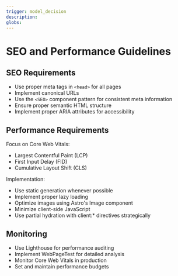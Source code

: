 ```yaml
---
trigger: model_decision
description: 
globs: 
---
```

# SEO and Performance Guidelines

## SEO Requirements
- Use proper meta tags in `<head>` for all pages
- Implement canonical URLs
- Use the `<SEO>` component pattern for consistent meta information
- Ensure proper semantic HTML structure
- Implement proper ARIA attributes for accessibility

## Performance Requirements
Focus on Core Web Vitals:
- Largest Contentful Paint (LCP)
- First Input Delay (FID)
- Cumulative Layout Shift (CLS)

Implementation:
- Use static generation whenever possible
- Implement proper lazy loading
- Optimize images using Astro's Image component
- Minimize client-side JavaScript
- Use partial hydration with client:* directives strategically

## Monitoring
- Use Lighthouse for performance auditing
- Implement WebPageTest for detailed analysis
- Monitor Core Web Vitals in production
- Set and maintain performance budgets
